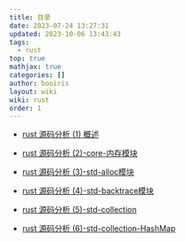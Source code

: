 ```yaml
---
title: 目录
date: 2023-07-24 13:27:31
updated: 2023-10-06 13:43:43
tags:
  - rust
top: true
mathjax: true
categories: []
author: booiris
layout: wiki
wiki: rust
order: 1
---
```


* [rust 源码分析 (1) 概述](wiki/rust_code/rust%20源码分析%20(1)%20概述.md)

* [rust 源码分析 (2)-core-内存模块](wiki/rust_code/rust%20源码分析%20(2)-core-内存模块.md)

* [rust 源码分析 (3)-std-alloc模块](wiki/rust_code/rust%20源码分析%20(3)-std-alloc模块.md)

* [rust 源码分析 (4)-std-backtrace模块](wiki/rust_code/rust%20源码分析%20(4)-std-backtrace模块.md)

* [rust 源码分析 (5)-std-collection](wiki/rust_code/rust%20源码分析%20(5)-std-collection.md)

* [rust 源码分析 (6)-std-collection-HashMap](wiki/rust_code/rust%20源码分析%20(6)-std-collection-HashMap.md)

